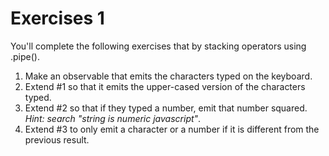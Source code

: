 # Exercises 1

You'll complete the following exercises that by stacking operators using .pipe().

1. Make an observable that emits the characters typed on the keyboard.
2. Extend #1 so that it emits the upper-cased version of the characters typed.
3. Extend #2 so that if they typed a number, emit that number squared. *Hint: search "string is numeric javascript"*.
4. Extend #3 to only emit a character or a number if it is different from the previous result.